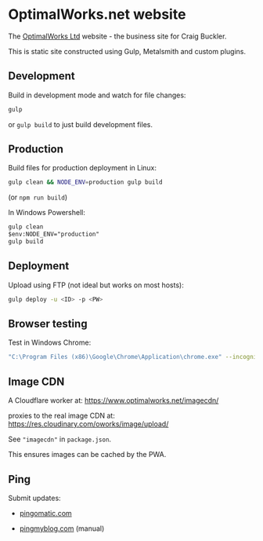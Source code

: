 # OptimalWorks.net website

The [OptimalWorks Ltd](https://www.optimalworks.net/) website - the business site for Craig Buckler.

This is static site constructed using Gulp, Metalsmith and custom plugins.


## Development

Build in development mode and watch for file changes:

```bash
gulp
```

or `gulp build` to just build development files.


## Production

Build files for production deployment in Linux:

```bash
gulp clean && NODE_ENV=production gulp build
```

(or `npm run build`)

In Windows Powershell:

```ps
gulp clean
$env:NODE_ENV="production"
gulp build
```

## Deployment

Upload using FTP (not ideal but works on most hosts):

```bash
gulp deploy -u <ID> -p <PW>
```

## Browser testing

Test in Windows Chrome:

```bash
"C:\Program Files (x86)\Google\Chrome\Application\chrome.exe" --incognito --auto-open-devtools-for-tabs http://localhost:8000/
```

## Image CDN

A Cloudflare worker at: https://www.optimalworks.net/imagecdn/

proxies to the real image CDN at: https://res.cloudinary.com/oworks/image/upload/

See `"imagecdn"` in `package.json`.

This ensures images can be cached by the PWA.


## Ping

Submit updates:

* [pingomatic.com](https://pingomatic.com/ping/?title=OptimalWorks+Ltd&blogurl=https%3A%2F%2Fwww.optimalworks.net%2F&rssurl=https%3A%2F%2Fwww.optimalworks.net%2Ffeed.xml&chk_weblogscom=on&chk_blogs=on&chk_feedburner=on&chk_newsgator=on&chk_myyahoo=on&chk_pubsubcom=on&chk_blogdigger=on&chk_weblogalot=on&chk_newsisfree=on&chk_topicexchange=on&chk_google=on&chk_tailrank=on&chk_skygrid=on&chk_collecta=on&chk_superfeedr=on)

* [pingmyblog.com](http://www.pingmyblog.com/) (manual)
